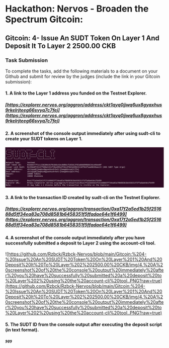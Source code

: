 # Hackathon: Nervos - Broaden the Spectrum Gitcoin: 

## Gitcoin: 4- Issue An SUDT Token On Layer 1 And Deposit It To Layer 2 2500.00 CKB

### Task Submission 
To complete the tasks, add the following materials to a document on your Github and submit for review by the judges (include the link in your Gitcoin submission):

#### 1. A link to the Layer 1 address you funded on the Testnet Explorer.

##### [https://explorer.nervos.org/aggron/address/ckt1qyq0jjwq6ux8gyaxhus9rkelrjteeg66svyq7c7fej](https://explorer.nervos.org/aggron/address/ckt1qyq0jjwq6ux8gyaxhus9rkelrjteeg66svyq7c7fej)

#### 2. A screenshot of the console output immediately after using sudt-cli to create your SUDT tokens on Layer 1.
![A screenshot of the console output immediately after using sudt-cli to create your SUDT tokens on Layer 1.](https://github.com/Rzbck/Rzbck-Nervos/blob/main/Gitcoin:%204-%20Issue%20An%20SUDT%20Token%20On%20Layer%201%20And%20Deposit%20It%20To%20Layer%202%202500.00%20CKB/img/A%20screenshot%20of%20the%20console%20output%20immediately%20after%20using%20sudt-cli%20to%20create%20your%20SUDT%20tokens%20on%20Layer%201..PNG?raw=true) 

#### 3. A link to the transaction ID created by sudt-cli on the Testnet Explorer.
##### [https://explorer.nervos.org/aggron/transaction/0xa17f2a5ed1b25f251688d5ff34ea83a708d8581b6458351f5ffadae64e1f6499](https://explorer.nervos.org/aggron/transaction/0xa17f2a5ed1b25f251688d5ff34ea83a708d8581b6458351f5ffadae64e1f6499)

#### 4. A screenshot of the console output immediately after you have successfully submitted a deposit to Layer 2 using the account-cli tool.
![https://github.com/Rzbck/Rzbck-Nervos/blob/main/Gitcoin:%204-%20Issue%20An%20SUDT%20Token%20On%20Layer%201%20And%20Deposit%20It%20To%20Layer%202%202500.00%20CKB/img/4.%20A%20screenshot%20of%20the%20console%20output%20immediately%20after%20you%20have%20successfully%20submitted%20a%20deposit%20to%20Layer%202%20using%20the%20account-cli%20tool..PNG?raw=true](https://github.com/Rzbck/Rzbck-Nervos/blob/main/Gitcoin:%204-%20Issue%20An%20SUDT%20Token%20On%20Layer%201%20And%20Deposit%20It%20To%20Layer%202%202500.00%20CKB/img/4.%20A%20screenshot%20of%20the%20console%20output%20immediately%20after%20you%20have%20successfully%20submitted%20a%20deposit%20to%20Layer%202%20using%20the%20account-cli%20tool..PNG?raw=true)

#### 5. The SUDT ID from the console output after executing the deposit script (in text format).
##### `909`
